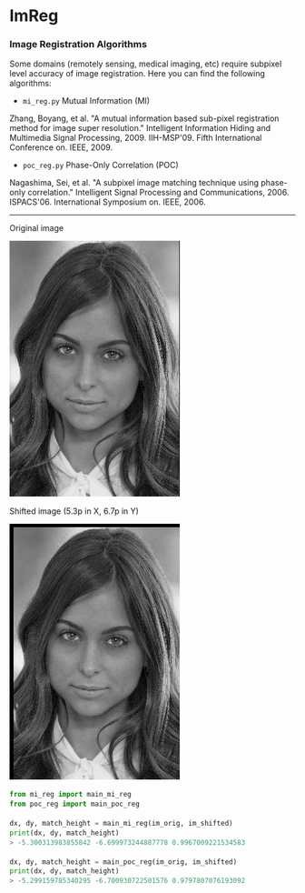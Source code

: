 # ImReg
### Image Registration Algorithms

Some domains (remotely sensing, medical imaging, etc) require subpixel level accuracy of image registration.
Here you can find the following algorithms:
- `mi_reg.py` Mutual Information (MI)

Zhang, Boyang, et al. "A mutual information based sub-pixel registration method for image super resolution." Intelligent Information Hiding and Multimedia Signal Processing, 2009. IIH-MSP'09. Fifth International Conference on. IEEE, 2009.

- `poc_reg.py` Phase-Only Correlation (POC)

Nagashima, Sei, et al. "A subpixel image matching technique using phase-only correlation." Intelligent Signal Processing and Communications, 2006. ISPACS'06. International Symposium on. IEEE, 2006.


--------------------

Original image

![alt image](image_original.jpg "Original image")


Shifted image (5.3p in X, 6.7p in Y)

![alt image](image_shifted.jpg "Shifted image")


```python
from mi_reg import main_mi_reg
from poc_reg import main_poc_reg

dx, dy, match_height = main_mi_reg(im_orig, im_shifted)
print(dx, dy, match_height)
> -5.300313983855842 -6.699973244887778 0.9967009221534583

dx, dy, match_height = main_poc_reg(im_orig, im_shifted)
print(dx, dy, match_height)
> -5.299159785340295 -6.700930722501576 0.9797807076193092


```
